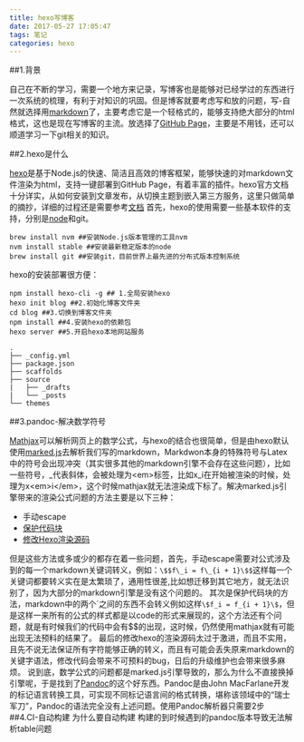 ```yaml
---
title: hexo写博客
date: 2017-05-27 17:05:47
tags: 笔记
categories: hexo
---
```

##1.背景

自己在不断的学习，需要一个地方来记录，写博客也是能够对已经学过的东西进行一次系统的梳理，有利于对知识的巩固。但是博客就要考虑写和放的问题，写-自然就选择用[markdown](http://wowubuntu.com/markdown/)了，主要考虑它是一个轻格式的，能够支持绝大部分的html格式，这也是现在写博客的主流。放选择了[GitHub Page](https://pages.github.com/)，主要是不用钱，还可以顺道学习一下git相关的知识。

##2.hexo是什么

[hexo](https://github.com/hexojs/hexo/stargazers)是基于Node.js的快速、简洁且高效的博客框架，能够快速的对markdown文件渲染为html，支持一键部署到GitHub Page，有着丰富的插件。hexo官方文档十分详实，从如何安装到文章发布，从切换主题到嵌入第三方服务，这里只做简单的摘抄，详细的过程还是需要参考[文档](https://hexo.io/zh-cn/docs/)
首先，hexo的使用需要一些基本软件的支持，分别是[node](https://github.com/nodejs/node)和git。
```shell
brew install nvm ##安装Node.js版本管理的工具nvm
nvm install stable ##安装最新稳定版本的node
brew install git ##安装git，目前世界上最先进的分布式版本控制系统
```
hexo的安装部署很方便：
```shell
npm install hexo-cli -g ## 1.全局安装hexo
hexo init blog ##2.初始化博客文件夹
cd blog ##3.切换到博客文件夹
npm install ##4.安装hexo的依赖包
hexo server ##5.开启hexo本地网站服务
```

```shell
.
├── _config.yml
├── package.json
├── scaffolds
├── source
|   ├── _drafts
|   └── _posts
└── themes
```

##3.pandoc-解决数学符号

[Mathjax](https://www.mathjax.org/)可以解析网页上的数学公式，与hexo的结合也很简单，但是由hexo默认使用[marked.js](https://github.com/chjj/marked)去解析我们写的markdown，Markdwon本身的特殊符号与Latex中的符号会出现冲突（其实很多其他的markdown引擎不会存在这些问题），比如一些符号，\_代表斜体，会被处理为\<em\>标签，比如x\_i在开始被渲染的时候，处理为x\<em\>i\</em\>，这个时候mathjax就无法渲染成下标了。解决marked.js引擎带来的渲染公式问题的方法主要是以下三种：
- 手动escape
- [保护代码块](https://liam0205.me/2015/09/09/fix-conflict-between-mathjax-and-markdown/)
- [修改Hexo渲染源码](http://blog.csdn.net/emptyset110/article/details/50123231)

但是这些方法或多或少的都存在着一些问题，首先，手动escape需要对公式涉及到的每一个markdown关键词转义，例如：`\$$f\_i = f\_{i + 1}\$$`这样每一个关键词都要转义实在是太繁琐了，通用性很差,比如想迁移到其它地方，就无法识别了，因为大部分的markdown引擎是没有这个问题的。
其次是保护代码块的方法，markdown中的两个\`之间的东西不会转义例如这样`\$f_i = f_{i + 1}\$`，但是这样一来所有的公式的样式都是以code的形式来展现的，这个方法还有个问题，就是有时候我们的代码中会有$$的出现，这时候，仍然使用mathjax就有可能出现无法预料的结果了。
最后的修改hexo的渲染源码太过于激进，而且不实用，且先不说无法保证所有字符能够正确的转义，而且有可能会丢失原来markdown的关键字语法，修改代码会带来不可预料的bug，日后的升级维护也会带来很多麻烦。
说到底，数学公式的问题都是marked.js引擎导致的，那么为什么不直接换掉引擎呢，于是找到了[Pandoc](http://pandoc.org/)的这个好东西。Pandoc是由John MacFarlane开发的标记语言转换工具，可实现不同标记语言间的格式转换，堪称该领域中的“瑞士军刀”，Pandoc的语法完全没有上述问题。使用Pandoc解析器只需要2步
##4.CI-自动构建
为什么要自动构建
构建的到时候遇到的pandoc版本导致无法解析table问题